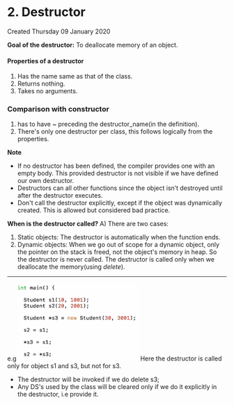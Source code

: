 # 2. Destructor
Created Thursday 09 January 2020

**Goal of the destructor:** To deallocate memory of an object.

#### Properties of a destructor
1. Has the name same as that of the class.
2. Returns nothing.
3. Takes no arguments.


### Comparison with constructor
1. has to have ~ preceding the destructor_name(in the definition).
2. There's only one destructor per class, this follows logically from the properties.


**Note**
* If no destructor has been defined, the compiler provides one with an empty body. This provided destructor is not visible if we have defined our own destructor.
* Destructors can all other functions since the object isn’t destroyed until after the destructor executes.
* Don't call the destructor explicitly, except if the object was dynamically created. This is allowed but considered bad practice.


**When is the destructor called?**
A) There are two cases:
1. Static objects: The destructor is automatically when the function ends.
2. Dynamic objects: When we go out of scope for a dynamic object, only the pointer on the stack is freed, not the object's memory in heap. So the destructor is never called. The destructor is called only when we deallocate the memory(using *delete*).

*****
e.g
![](./2._Destructor/Selection_012.png)
Here the destructor is called only for object s1 and s3, but not for s3.
* The destructor will be invoked if we do delete s3;
* Any DS's used by the class will be cleared only if we do it explicitly in the destructor, i.e provide it.


